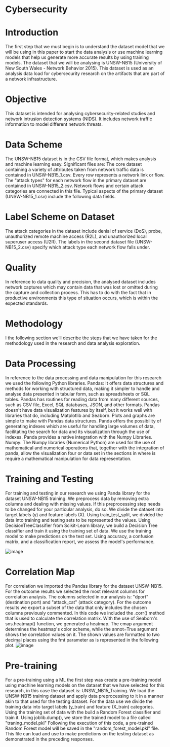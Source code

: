 # Cybersecurity

# Introduction
The first step that we must begin is to understand the dataset model that we will be using in this paper to start the data analysis or use machine learning models that help us generate more accurate results by using training models.
The dataset that we will be analysing is UNSW-NB15 (University of New South Wales - Network Behavior 2015). This dataset is used as an analysis data load for cybersecurity research on the artifacts that are part of a network infrastructure. 

# Objective
This dataset is intended for analysing cybersecurity-related studies and network intrusion detection systems (NIDS). It includes network traffic information to model different network threats.

# Data Scheme
The UNSW-NB15 dataset is in the CSV file format, which makes analysis and machine learning easy. Significant files are:
The core dataset containing a variety of attributes taken from network traffic data is contained in UNSW-NB15_1.csv. Every row represents a network link or flow.
The "attack types" for each network flow in the primary dataset are contained in UNSW-NB15_2.csv. Network flows and certain attack categories are connected in this file.
Typical aspects of the primary dataset (UNSW-NB15_1.csv) include the following data fields.

# Label Scheme on Dataset
The attack categories in the dataset include denial of service (DoS), probe, unauthorized remote machine access (R2L), and unauthorized local superuser access (U2R). The labels in the second dataset file (UNSW-NB15_2.csv) specify which attack type each network flow falls under.

# Quality
In reference to data quality and precision, the analysed dataset includes network captures which may contain data that was lost or omitted during the capture and collection process.
This has to do with the fact that in productive environments this type of situation occurs, which is within the expected standards.

# Methodology
I the following section we’ll describe the steps that we have taken for the methodology used in the research and data analysis exploration.

# Data Processing
In reference to the data processing and data manipulation for this research we used the following Python libraries.
Pandas: It offers data structures and methods for working with structured data, making it simpler to handle and analyse data presented in tabular form, such as spreadsheets or SQL tables.
Pandas has routines for reading data from many different sources, such as CSV file, Excel, SQL databases, JSON, and other formats.
Pandas doesn't have data visualization features by itself, but it works well with libraries that do, including Matplotlib and Seaborn. Plots and graphs are simple to make with Pandas data structures.
Panda offers the possibility of generating indexes which are useful for handling large volumes of data, facilitating the search for data and its visualization through the use of indexes.
Panda provides a native integration with the Numpy Libraries.
Numpy: The Numpy libraries (Numerical Python) are used for the use of mathematical and numerical operations that, together with the integration of panda, allow the visualization four or data set in the sections in where is require a mathematical manipulation for data representation.
 
# Training and Testing
For training and testing in our research we using Panda library for the dataset UNSW-NB15 training.
We preprocess data by removing extra columns and dealing with missing values. If this preprocessing step needs to be changed for your particular analysis, do so.
We divide the dataset into target labels (y) and feature labels (X).
Using train_test_split, we divided the data into training and testing sets to be represented the values.
Using DecisionTreeClassifier from Scikit-Learn library, we build a Decision Tree classifier and train it using the training set of data.
We use the training model to make predictions on the test set.
Using accuracy, a confusion matrix, and a classification report, we assess the model's performance. 

![image](https://github.com/marcool5/Cyber/assets/54818211/081f0e2b-9c35-4c29-b43a-d8dd4ca74157)
# Correlation Map
For correlation we imported the Pandas library for the dataset UNSW-NB15.
For the outcome results we selected the most relevant columns for correlation analysis. The columns selected in our analysis is: "dport" (destination port) and "attack_cat" (attack category).
For the outcome results we export a subset of the data that only includes the chosen columns previously commented.
In this code we included the .corr() method that is used to calculate the correlation matrix.
With the use of Seaborn's sns.heatmap() function, we generated a heatmap. The cmap argument determines the heatmap's color scheme, while the annot=True argument shows the correlation values on it.
The shown values are formatted to two decimal places using the fmt parameter as is represented in the following plot.
![image](https://github.com/marcool5/Cyber/assets/54818211/9fda674d-29b4-432b-86e9-5a9e14a63fc1)

# Pre-training
For a pre-training using a ML the first step was create a pre-training model using machine learning models on the dataset that we have selected for this research, in this case the dataset is: UNSW_NB15_Training.
We load the UNSW-NB15 training dataset and apply data preprocessing to it in a manner akin to that used for the testing dataset.
For the data use we divide the training data into target labels (y_train) and feature (X_train) categories.
Using the training set of data with the build a Random Forest classifier and train it.
Using joblib.dump(), we store the trained model to a file called "traning_model.pkl"
Following the execution of this code, a pre-trained Random Forest model will be saved in the "random_forest_model.pkl" file. This file can load and use to make predictions on the testing dataset as demonstrated in the preceding responses.


 

